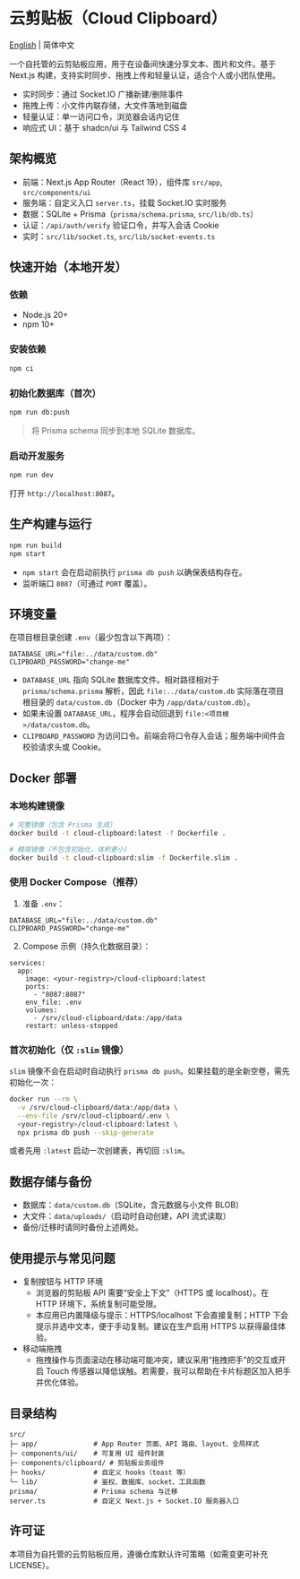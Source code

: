 # 云剪贴板（Cloud Clipboard）

[English](README.md) | 简体中文

一个自托管的云剪贴板应用，用于在设备间快速分享文本、图片和文件。基于 Next.js 构建，支持实时同步、拖拽上传和轻量认证，适合个人或小团队使用。

- 实时同步：通过 Socket.IO 广播新建/删除事件
- 拖拽上传：小文件内联存储，大文件落地到磁盘
- 轻量认证：单一访问口令，浏览器会话内记住
- 响应式 UI：基于 shadcn/ui 与 Tailwind CSS 4

## 架构概览
- 前端：Next.js App Router（React 19），组件库 `src/app`, `src/components/ui`
- 服务端：自定义入口 `server.ts`，挂载 Socket.IO 实时服务
- 数据：SQLite + Prisma（`prisma/schema.prisma`, `src/lib/db.ts`）
- 认证：`/api/auth/verify` 验证口令，并写入会话 Cookie
- 实时：`src/lib/socket.ts`, `src/lib/socket-events.ts`

## 快速开始（本地开发）
### 依赖
- Node.js 20+
- npm 10+

### 安装依赖
```bash
npm ci
```

### 初始化数据库（首次）
```bash
npm run db:push
```
> 将 Prisma schema 同步到本地 SQLite 数据库。

### 启动开发服务
```bash
npm run dev
```
打开 `http://localhost:8087`。

## 生产构建与运行
```bash
npm run build
npm start
```
- `npm start` 会在启动前执行 `prisma db push` 以确保表结构存在。
- 监听端口 `8087`（可通过 `PORT` 覆盖）。

## 环境变量
在项目根目录创建 `.env`（最少包含以下两项）：

```
DATABASE_URL="file:../data/custom.db"
CLIPBOARD_PASSWORD="change-me"
```
- `DATABASE_URL` 指向 SQLite 数据库文件。相对路径相对于 `prisma/schema.prisma` 解析，因此 `file:../data/custom.db` 实际落在项目根目录的 `data/custom.db`（Docker 中为 `/app/data/custom.db`）。
- 如果未设置 `DATABASE_URL`，程序会自动回退到 `file:<项目根>/data/custom.db`。
- `CLIPBOARD_PASSWORD` 为访问口令。前端会将口令存入会话；服务端中间件会校验请求头或 Cookie。

## Docker 部署
### 本地构建镜像
```bash
# 完整镜像（包含 Prisma 生成）
docker build -t cloud-clipboard:latest -f Dockerfile .

# 精简镜像（不包含初始化，体积更小）
docker build -t cloud-clipboard:slim -f Dockerfile.slim .
```

### 使用 Docker Compose（推荐）
1) 准备 `.env`：
```
DATABASE_URL="file:../data/custom.db"
CLIPBOARD_PASSWORD="change-me"
```
2) Compose 示例（持久化数据目录）：
```
services:
  app:
    image: <your-registry>/cloud-clipboard:latest
    ports:
      - "8087:8087"
    env_file: .env
    volumes:
      - /srv/cloud-clipboard/data:/app/data
    restart: unless-stopped
```

### 首次初始化（仅 `:slim` 镜像）
`slim` 镜像不会在启动时自动执行 `prisma db push`。如果挂载的是全新空卷，需先初始化一次：
```bash
docker run --rm \
  -v /srv/cloud-clipboard/data:/app/data \
  --env-file /srv/cloud-clipboard/.env \
  <your-registry>/cloud-clipboard:latest \
  npx prisma db push --skip-generate
```
或者先用 `:latest` 启动一次创建表，再切回 `:slim`。

## 数据存储与备份
- 数据库：`data/custom.db`（SQLite，含元数据与小文件 BLOB）
- 大文件：`data/uploads/`（启动时自动创建，API 流式读取）
- 备份/迁移时请同时备份上述两处。

## 使用提示与常见问题
- 复制按钮与 HTTP 环境
  - 浏览器的剪贴板 API 需要“安全上下文”（HTTPS 或 localhost）。在 HTTP 环境下，系统复制可能受限。
  - 本应用已内置降级与提示：HTTPS/localhost 下会直接复制；HTTP 下会提示并选中文本，便于手动复制。建议在生产启用 HTTPS 以获得最佳体验。
- 移动端拖拽
  - 拖拽操作与页面滚动在移动端可能冲突，建议采用“拖拽把手”的交互或开启 Touch 传感器以降低误触。若需要，我可以帮助在卡片标题区加入把手并优化体验。

## 目录结构
```
src/
├─ app/              # App Router 页面、API 路由、layout、全局样式
├─ components/ui/    # 可复用 UI 组件封装
├─ components/clipboard/ # 剪贴板业务组件
├─ hooks/            # 自定义 hooks（toast 等）
└─ lib/              # 鉴权、数据库、socket、工具函数
prisma/              # Prisma schema 与迁移
server.ts            # 自定义 Next.js + Socket.IO 服务器入口
```

## 许可证
本项目为自托管的云剪贴板应用，遵循仓库默认许可策略（如需变更可补充 LICENSE）。
